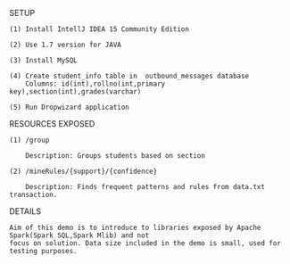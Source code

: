 SETUP

    (1) Install IntellJ IDEA 15 Community Edition

    (2) Use 1.7 version for JAVA

    (3) Install MySQL 

    (4) Create student_info table in  outbound_messages database 
        Columns: id(int),rollno(int,primary key),section(int),grades(varchar)

    (5) Run Dropwizard application

RESOURCES EXPOSED

    (1) /group

        Description: Groups students based on section

    (2) /mineRules/{support}/{confidence}

        Description: Finds frequent patterns and rules from data.txt transaction. 

DETAILS

    Aim of this demo is to introduce to libraries exposed by Apache Spark(Spark SQL,Spark Mlib) and not 
    focus on solution. Data size included in the demo is small, used for testing purposes.

